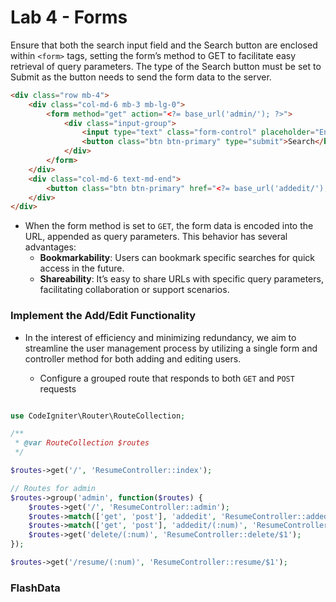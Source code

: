 # Lab 4 - Forms

Ensure that both the search input field and the Search button are enclosed within ``<form>`` tags, setting the form’s method to GET to facilitate easy retrieval of query parameters. The type of the Search button must be set to Submit as the button needs to send the form data to the server.

```html
<div class="row mb-4">
    <div class="col-md-6 mb-3 mb-lg-0">
        <form method="get" action="<?= base_url('admin/'); ?>">
            <div class="input-group">
                <input type="text" class="form-control" placeholder="Enter your search..." name="search">
                <button class="btn btn-primary" type="submit">Search</button>
            </div>
        </form>
    </div>
    <div class="col-md-6 text-md-end">
        <button class="btn btn-primary" href="<?= base_url('addedit/');?>">Add User</button>
    </div>
</div>
```

- When the form method is set to `GET`, the form data is encoded into the URL, appended as query parameters. This behavior has several advantages:
  - **Bookmarkability**: Users can bookmark specific searches for quick access in the future.
  - **Shareability**: It’s easy to share URLs with specific query parameters, facilitating collaboration or support scenarios.

### Implement the Add/Edit Functionality
- In the interest of efficiency and minimizing redundancy, we aim to streamline the user management process by utilizing a single form and controller method for both adding and editing users.

  - Configure a grouped route that responds to both `GET` and `POST` requests

```php

use CodeIgniter\Router\RouteCollection;

/**
 * @var RouteCollection $routes
 */

$routes->get('/', 'ResumeController::index');

// Routes for admin
$routes->group('admin', function($routes) {
    $routes->get('/', 'ResumeController::admin');
    $routes->match(['get', 'post'], 'addedit', 'ResumeController::addedit');
    $routes->match(['get', 'post'], 'addedit/(:num)', 'ResumeController::addedit/$1');
    $routes->get('delete/(:num)', 'ResumeController::delete/$1');
});

$routes->get('/resume/(:num)', 'ResumeController::resume/$1');
```


### FlashData
